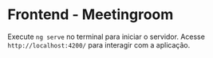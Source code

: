 # Frontend - Meetingroom

Execute `ng serve` no terminal para iniciar o servidor. Acesse `http://localhost:4200/` para interagir com a aplicação.

